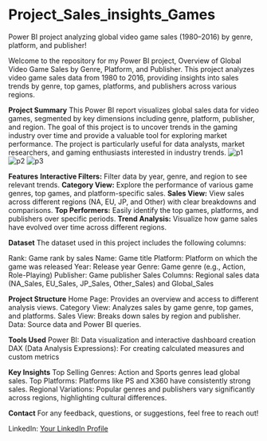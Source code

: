# Project_Sales_insights_Games
 Power BI project analyzing global video game sales (1980–2016) by genre, platform, and publisher!

Welcome to the repository for my Power BI project, Overview of Global Video Game Sales by Genre, Platform, and Publisher. This project analyzes video game sales data from 1980 to 2016, providing insights into sales trends by genre, top games, platforms, and publishers across various regions.

**Project Summary**
This Power BI report visualizes global sales data for video games, segmented by key dimensions including genre, platform, publisher, and region. The goal of this project is to uncover trends in the gaming industry over time and provide a valuable tool for exploring market performance. The project is particularly useful for data analysts, market researchers, and gaming enthusiasts interested in industry trends.
![p1](https://github.com/user-attachments/assets/102d53da-73c8-485c-8267-49391bd82b5a)
![p2](https://github.com/user-attachments/assets/e24a5f9d-f9be-4045-8843-805ec66bdcac)
![p3](https://github.com/user-attachments/assets/34bde41f-9f60-4c7e-bae7-62cc26c8296a)

**Features**
**Interactive Filters:** Filter data by year, genre, and region to see relevant trends.
**Category View:** Explore the performance of various game genres, top games, and platform-specific sales.
**Sales View:** View sales across different regions (NA, EU, JP, and Other) with clear breakdowns and comparisons.
**Top Performers:** Easily identify the top games, platforms, and publishers over specific periods.
**Trend Analysis:** Visualize how game sales have evolved over time across different regions.

**Dataset**
The dataset used in this project includes the following columns:

Rank: Game rank by sales
Name: Game title
Platform: Platform on which the game was released
Year: Release year
Genre: Game genre (e.g., Action, Role-Playing)
Publisher: Game publisher
Sales Columns: Regional sales data (NA_Sales, EU_Sales, JP_Sales, Other_Sales) and Global_Sales

**Project Structure**
Home Page: Provides an overview and access to different analysis views.
Category View: Analyzes sales by game genre, top games, and platforms.
Sales View: Breaks down sales by region and publisher.
Data: Source data and Power BI queries.

**Tools Used**
Power BI: Data visualization and interactive dashboard creation
DAX (Data Analysis Expressions): For creating calculated measures and custom metrics

**Key Insights**
Top Selling Genres: Action and Sports genres lead global sales.
Top Platforms: Platforms like PS and X360 have consistently strong sales.
Regional Variations: Popular genres and publishers vary significantly across regions, highlighting cultural differences.

**Contact**
For any feedback, questions, or suggestions, feel free to reach out!

LinkedIn: [Your LinkedIn Profile](https://www.linkedin.com/in/jainil-patel-master-in-computational-science-518156263/)

